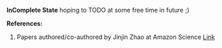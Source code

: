 **InComplete State**
hoping to TODO at some free time in future ;)

**References:**
1. Papers authored/co-authored by Jinjin Zhao at Amazon Science [Link](https://www.amazon.science/author/jinjin-zhao)